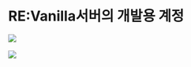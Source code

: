 # RE:Vanilla서버의 개발용 계정

<img src="https://github-readme-stats.vercel.app/api/top-langs/?username=underbari7zunderbar&layout=compact"><br><br>
<img src="https://github-readme-stats.vercel.app/api?username=underbari7zunderbar&show_icons=true">


<!--
**underbari7zunderbar/underbari7zunderbar** is a ✨ _special_ ✨ repository because its `README.md` (this file) appears on your GitHub profile.

Here are some ideas to get you started:

- 🔭 I’m currently working on ...
- 🌱 I’m currently learning ...
- 👯 I’m looking to collaborate on ...
- 🤔 I’m looking for help with ...
- 💬 Ask me about ...
- 📫 How to reach me: ...
- 😄 Pronouns: ...
- ⚡ Fun fact: ...
-->
